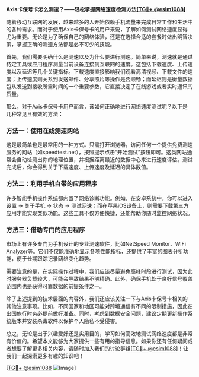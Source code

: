 **Axis卡保号卡怎么测速？——轻松掌握网络速度检测方法[[TG💪+ @esim1088](https://t.me/s/esim1088)]**

随着移动互联网的发展，越来越多的人开始依赖手机流量来完成日常工作和生活中的各种需求。而对于使用Axis卡保号卡的用户来说，了解如何测试网络速度显得尤为重要。无论是为了确保自己的网络体验，还是在选择合适的套餐时做出明智决策，掌握正确的测速方法都是必不可少的技能。

首先，我们需要明确什么是测速以及为什么要进行测速。简单来说，测速就是通过特定工具或应用程序测量当前设备连接到互联网的速度。这包括下载速度、上传速度以及延迟等几个关键指标。下载速度直接影响我们观看高清视频、下载文件的速度；上传速度则关系到发送邮件、分享照片等操作是否顺畅；而延迟则是衡量数据包从发送到接收所需时间的一个重要参数，它直接决定了在线游戏或者实时通讯的质量。

那么，对于Axis卡保号卡用户而言，该如何正确地进行网络速度测试呢？以下是几种常见且有效的方法：

### 方法一：使用在线测速网站

这是最简单也是最常用的一种方式。只需打开浏览器，访问任何一个提供免费测速服务的网站（如speedtest.net），按照提示点击“开始测试”按钮即可。这类网站通常会自动检测出你的地理位置，并根据距离最近的数据中心来进行速度评估。测试完成后，你会得到关于下载速度、上传速度及延迟的具体数值。

### 方法二：利用手机自带的应用程序

许多智能手机操作系统都内置了网络诊断功能。例如，在安卓系统中，你可以进入设置 -> 关于手机 -> 状态 -> 测试网速；而在苹果iOS设备上，则需要下载第三方应用才能实现类似功能。这些工具不仅方便快捷，还能帮助你随时监控网络状况。

### 方法三：借助专门的应用程序

市场上有许多专门为手机设计的专业测速软件，比如NetSpeed Monitor、WiFi Analyzer等。它们不仅能准确地显示各项性能指标，还提供了丰富的图表分析功能，便于长期跟踪记录网络变化趋势。

需要注意的是，在实际操作过程中，我们应该尽量避免高峰时段进行测试，因为此时服务器负载较大，可能会导致结果不够精确。此外，确保手机处于良好信号覆盖范围内也是获得可靠数据的前提条件之一。

除了上述提到的技术层面的内容外，我们还应该关注一下与Axis卡保号卡相关的其他注意事项。比如，不同国家和地区可能对跨境通信有不同的限制措施，因此在出国旅行时务必提前做好准备。同时，考虑到数据安全问题，建议定期更新操作系统版本并安装杀毒软件以保护个人隐私不受侵害。

总之，无论是出于兴趣爱好还是实用目的，学习如何高效地测试网络速度都是非常有价值的。希望本文能够为大家提供一些有用的指导信息。如果你还有任何疑问或者想要了解更多相关内容，请随时加入我们的讨论群组[[TG💪+ @esim1088](https://t.me/s/esim1088)]！让我们一起探索更多有趣的知识吧！

[[TG💪+ @esim1088](https://t.me/s/esim1088) ![Image](https://i.postimg.cc/4NQfJmqS/Snipaste-2025-05-13-00-14-12.png)]
